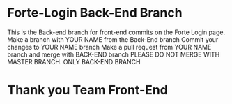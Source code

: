 # Forte-Login Back-End Branch

This is the Back-end branch for front-end commits on the Forte Login page.
Make a branch with YOUR NAME from the Back-End branch
Commit your changes to YOUR NAME branch
Make a pull request from YOUR NAME branch and merge with BACK-END branch
PLEASE DO NOT MERGE WITH MASTER BRANCH. ONLY BACK-END BRANCH

# Thank you Team Front-End
